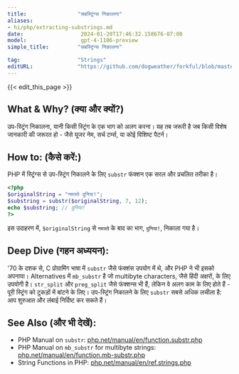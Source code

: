```yaml
---
title:                "सबस्ट्रिंग्स निकालना"
aliases:
- hi/php/extracting-substrings.md
date:                  2024-01-20T17:46:32.158676-07:00
model:                 gpt-4-1106-preview
simple_title:         "सबस्ट्रिंग्स निकालना"

tag:                  "Strings"
editURL:              "https://github.com/dogweather/forkful/blob/master/content/hi/php/extracting-substrings.md"
---
```


{{< edit_this_page >}}

## What & Why? (क्या और क्यों?)
उप-स्ट्रिंग निकालना, यानी किसी स्ट्रिंग के एक भाग को अलग करना। यह तब जरूरी है जब किसी विशेष जानकारी की जरूरत हो - जैसे यूजर नेम, सर्च टर्म्स, या कोई विशिष्ट पैटर्न।

## How to: (कैसे करें:)

PHP में स्ट्रिंग्स से उप-स्ट्रिंग निकालने के लिए `substr` फंक्शन एक सरल और प्रचलित तरीका है। 

```PHP
<?php
$originalString = "नमस्ते दुनिया!";
$substring = substr($originalString, 7, 12);
echo $substring; // दुनिया!
?>
```

इस उदाहरण में, `$originalString` से `नमस्ते` के बाद का भाग, `दुनिया!`, निकाला गया है।

## Deep Dive (गहन अध्ययन):

'70 के दशक से, C प्रोग्रामिंग भाषा में `substr` जैसे फंक्शंस उपयोग में थे, और PHP ने भी इसको अपनाया। Alternatives में `mb_substr` है जो multibyte characters, जैसे हिंदी अक्षरों, के लिए उपयोगी है। `str_split` और `preg_split` जैसे फंक्शन्स भी हैं, लेकिन वे अलग काम के लिए होते हैं - पूरी स्ट्रिंग को टुकड़ों में बांटने के लिए। उप-स्ट्रिंग निकालने के लिए `substr` सबसे अधिक लचीला है: आप शुरुआत और लंबाई निर्दिष्ट कर सकते हैं।

## See Also (और भी देखें):

- PHP Manual on `substr`: [php.net/manual/en/function.substr.php](https://php.net/manual/en/function.substr.php)
- PHP Manual on `mb_substr` for multibyte strings: [php.net/manual/en/function.mb-substr.php](https://php.net/manual/en/function.mb-substr.php)
- String Functions in PHP: [php.net/manual/en/ref.strings.php](https://php.net/manual/en/ref.strings.php)

